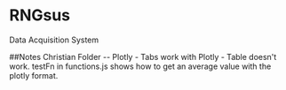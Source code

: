 # RNGsus
Data Acquisition System

##Notes
Christian Folder -- Plotly
    - Tabs work with Plotly
    - Table doesn't work. testFn in functions.js shows how to get an average value with the plotly format.
